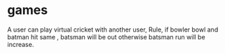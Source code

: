 # games
A user can play virtual cricket with another user, Rule, if bowler bowl and batman hit same , batsman will be out otherwise batsman run will be increase.
